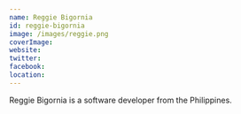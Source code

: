 ```yaml
---
name: Reggie Bigornia
id: reggie-bigornia
image: /images/reggie.png
coverImage:
website:
twitter:
facebook:
location:
---
```

Reggie Bigornia is a software developer from the Philippines.

